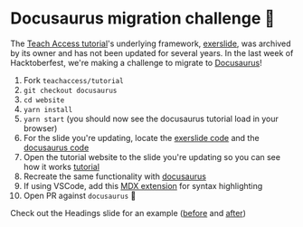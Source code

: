 # Docusaurus migration challenge 🚀

The [Teach Access tutorial](<(https://teachaccess.github.io/tutorial/)>)'s underlying framework, [exerslide](https://github.com/facebookarchive/exerslide), was archived by its owner and has not been updated for several years. In the last week of Hacktoberfest, we're making a challenge to migrate to [Docusaurus](https://github.com/facebook/docusaurus)!

1. Fork `teachaccess/tutorial`
1. `git checkout docusaurus`
1. `cd website`
1. `yarn install`
1. `yarn start` (you should now see the docusaurus tutorial load in your browser)
1. For the slide you're updating, locate the [exerslide code](https://github.com/teachaccess/tutorial/tree/master/slides) and the [docusaurus code](https://github.com/teachaccess/tutorial/blob/docusaurus/docs)
1. Open the tutorial website to the slide you're updating so you can see how it works [tutorial](https://teachaccess.github.io/tutorial/)
1. Recreate the same functionality with [docusaurus](https://github.com/teachaccess/tutorial/tree/docusaurus/docs)
1. If using VSCode, add this [MDX extension](https://marketplace.visualstudio.com/items?itemName=silvenon.mdx) for syntax highlighting
1. Open PR against `docusaurus` 🎉

Check out the Headings slide for an example ([before](https://github.com/teachaccess/tutorial/blob/master/slides/02-Developers/01-headings.html.md) and [after](https://github.com/teachaccess/tutorial/blob/docusaurus/docs/code/headings.mdx))
